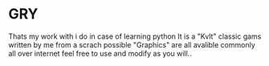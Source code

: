 # GRY

Thats my work with i do in case of learning python 
It is a "Kvlt" classic gams written by me from a scrach 
possible "Graphics" are all avalible commonly all over internet 
feel free to use and modify as you will..
